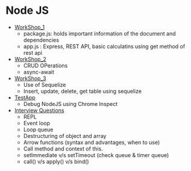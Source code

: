 # Node JS

* [WorkShop_1](./WorkShop_1/)
    - package.js: holds important information of the document and dependencies
    - app.js : Express, REST API, basic calculatins using get method of rest api
* [WorkShop_2](./WorkShop_2/)
    - CRUD OPerations
    - async-await
* [WorkShop_3](./WorkShop_3/)
    - Use of Sequelize
    - Insert, update, delete, get table using sequelize
* [TestApp](./TestApp/)
    - Debug NodeJS using Chrome Inspect
* [Interview Questions](./Interview_Questions/)
    - REPL
    - Event loop
    - Loop queue
    - Destructuring of object and array
    - Arrow functions (syntax and advantages, when to use)
    - Call method and context of this.
    - setImmediate v/s setTimeout (check queue & timer queue)
    - call() v/s apply() v/s bind()